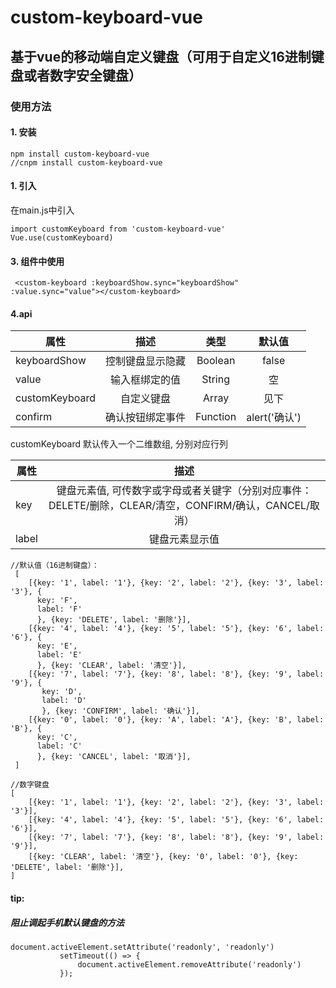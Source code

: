 # custom-keyboard-vue

## 基于vue的移动端自定义键盘（可用于自定义16进制键盘或者数字安全键盘）

### 使用方法

#### 1. 安装

``` 
npm install custom-keyboard-vue
//cnpm install custom-keyboard-vue
```

#### 1. 引入

在main.js中引入

``` 
import customKeyboard from 'custom-keyboard-vue'
Vue.use(customKeyboard)
```

#### 3. 组件中使用

``` 
 <custom-keyboard :keyboardShow.sync="keyboardShow" :value.sync="value"></custom-keyboard>
```

#### 4.api

| 属性    |     描述     |     类型     |     默认值     |
|----------|:-------------:|:-------------:|:-------------:|
| keyboardShow |  控制键盘显示隐藏 | Boolean |false|
|value   |  输入框绑定的值   |String|空|
|customKeyboard|自定义键盘 | Array|见下   |
|confirm|确认按钮绑定事件 | Function|alert('确认')|

customKeyboard
默认传入一个二维数组, 分别对应行列

| 属性    |     描述    |
|----------|:-------------:|
| key |  键盘元素值, 可传数字或字母或者关键字（分别对应事件：DELETE/删除，CLEAR/清空，CONFIRM/确认，CANCEL/取消）|
|label   |  键盘元素显示值 |

``` 
//默认值（16进制键盘）：
 [
    [{key: '1', label: '1'}, {key: '2', label: '2'}, {key: '3', label: '3'}, {
      key: 'F',
      label: 'F'
      }, {key: 'DELETE', label: '删除'}],
    [{key: '4', label: '4'}, {key: '5', label: '5'}, {key: '6', label: '6'}, {
      key: 'E',
      label: 'E'
      }, {key: 'CLEAR', label: '清空'}],
    [{key: '7', label: '7'}, {key: '8', label: '8'}, {key: '9', label: '9'}, {
       key: 'D',
       label: 'D'
       }, {key: 'CONFIRM', label: '确认'}],
    [{key: '0', label: '0'}, {key: 'A', label: 'A'}, {key: 'B', label: 'B'}, {
      key: 'C',
      label: 'C'
      }, {key: 'CANCEL', label: '取消'}],
 ]

```

``` 
//数字键盘
[
    [{key: '1', label: '1'}, {key: '2', label: '2'}, {key: '3', label: '3'}],
    [{key: '4', label: '4'}, {key: '5', label: '5'}, {key: '6', label: '6'}],
    [{key: '7', label: '7'}, {key: '8', label: '8'}, {key: '9', label: '9'}],
    [{key: 'CLEAR', label: '清空'}, {key: '0', label: '0'}, {key: 'DELETE', label: '删除'}],
]
```

#### tip:

##### 阻止调起手机默认键盘的方法

``` 
document.activeElement.setAttribute('readonly', 'readonly')
           setTimeout(() => {
               document.activeElement.removeAttribute('readonly')
           });
```

